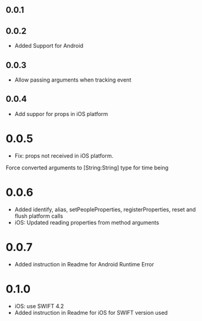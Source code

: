 ## 0.0.1

## 0.0.2

- Added Support for Android

## 0.0.3

- Allow passing arguments when tracking event

## 0.0.4

- Add suppor for props in iOS platform

# 0.0.5
- Fix: props not received in iOS platform.

Force converted arguments to [String:String] type for time being

# 0.0.6
- Added identify, alias, setPeopleProperties, registerProperties, reset and flush platform calls
- iOS: Updated reading properties from method arguments

# 0.0.7
- Added instruction in Readme for Android Runtime Error

# 0.1.0
- iOS: use SWIFT 4.2
- Added instruction in Readme for iOS for SWIFT version used